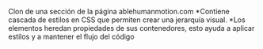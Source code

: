 Clon de una sección de la página ablehumanmotion.com
    *Contiene cascada de estilos en CSS que permiten crear una jerarquía visual. 
    *Los elementos heredan propiedades de sus contenedores, esto ayuda a aplicar estilos y a mantener el flujo del código